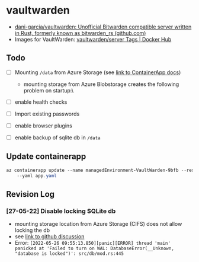 # vaultwarden

* [dani-garcia/vaultwarden: Unofficial Bitwarden compatible server written in Rust, formerly known as bitwarden_rs (github.com)](https://github.com/dani-garcia/vaultwarden)
* Images for VaultWarden:  [vaultwarden/server Tags | Docker Hub](https://hub.docker.com/r/vaultwarden/server/tags)


## Todo

* [ ] Mounting `/data` from Azure Storage (see [link to ContainerApp docs](https://docs.microsoft.com/en-us/azure/container-apps/storage-mounts?pivots=aca-cli#configuration-1))
  * mounting storage from Azure Blobstorage creates the following problem on startup:\
    
  

* [ ] enable health checks
* [ ] Import existing passwords
* [ ] enable browser plugins
* [ ] enable backup of sqlite db in `/data`

## Update containerapp

```ps1
az containerapp update --name managedEnvironment-VaultWarden-9bfb --resource-group VaultWarden \
    --yaml app.yaml
```

## Revision Log

### [27-05-22] Disable locking SQLite db
* mounting storage location from Azure Storage (CIFS) does not allow locking the db
* see [link to github discussion](https://github.com/dani-garcia/vaultwarden/issues/1201#issuecomment-716804769)
* Error: `[2022-05-26 09:55:13.850][panic][ERROR] thread 'main' panicked at 'Failed to turn on WAL: DatabaseError(__Unknown, "database is locked")': src/db/mod.rs:445`
